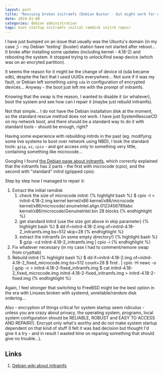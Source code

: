 ```yaml
---
layout: post
title: "Rescuing broken initramfs (Debian Buster - but might work for others)"
date: 2019-01-08
categories: debian administration
tags: boot startup initramfs initial ramdisk initrd repair
---
```

I have just bumped on an issue that usually was the Ubuntu's domain (in my case ;) -
my Debian 'testing' (buster) station have not started after reboot... It broke 
after installing some updates (including kernel - 4.18-2) and rebooting the system.
It stopped trying to unlock/find swap device (which was on an encryted partition).

It seems the reason for it might be the change of device id (sda became sdb), despite
the fact that I used UUIDs everywhere... Not sure if it was my fault, or Debian
left something using `sda` in configuration of encrypted devices...
Anyway - the boot just left me with the prompt of initramfs.

Knowing that the swap is the reason, I wanted to disable it (or whatever), boot 
the system and see how can I repair it (maybe just rebuild initramfs).

Not that simple... I do not have the Debian installation disk at the moment,
so the standard rescue method does not work. I have just SystemRescueCD on my network boot,
and there should be a standard way to do it with standard tools - should be enough, right?

Having some experience with rebuilding initrds in the past (eg. modifying some live systems
to boot over network using NBD), I took the standard tools: `gzip`, `xz`, `cpio` -
and got access only to something very little, containing something like microcode...

Googling I found [the Debian page about initramfs][1.], which correctly explained that
the initramfs has 2 parts - the first with microcode (cpio), and the second with "standard"
initrd (gzipped cpio).

Step by step how I managed to repair it:

1. Extract the initial ramdisk
    1. check the size of microcode initrd:
{% highlight bash %}
$ cpio -t < initrd-4.18-2.img
kernel
kernel/x86
kernel/x86/microcode
kernel/x86/microcode/.enuineIntel.align.0123456789abc
kernel/x86/microcode/GenuineIntel.bin
28 blocks
{% endhighlight %}
    1. get standard initrd (use the size got above in skip parameter)
{% highlight bash %}
$ dd if=initrd-4.18-2.img of=initrd-4.18-2_initramfs.img bs=512 skip=28
{% endhighlight %}
    1. extract the initramfs (in some empty directory!)
{% highlight bash %}
$ gzip -cd initrd-4.18-2_initramfs.img | cpio -i
{% endhighlight %}
1. Fix whatever necessary (in my case I had to comment/remove swap from crypttab)
1. Rebuild initrd
{% highlight bash %}
$ dd if=initrd-4.18-2.img of=initrd-4.18-2_fixed_microcode.img bs=512 count=28
$ find . | cpio -H newc -o | gzip -c > initrd-4.18-2-fixed_initramfs.img
$ cat initrd-4.18-2_fixed_microcode.img initrd-4.18-2-fixed_initramfs.img > initrd-4.18-2-fixed.img
{% endhighlight %}

Again, I feel stronger that switching to FreeBSD might be the best option in the era with
Linuxes broken with systemd, unreliable/random disk ordering...

Also - encryption of things critical for system startup seem ridiculus - unless you are crazy
about privacy, the operating system, programs, local system configuration should be
RELIABLE, ROBUST and EASY TO ACCESS AND REPAIR(!). Encrypt only what's worthy and do not
make system startup dependent on that kind of stuff (I felt it was bad decision but thought
I'd give it a try - and in result I wasted time on reparing something that should give no trouble...).


Links
--------------------
1. [Debian wiki about initramfs][1.]

[1.]: https://wiki.debian.org/initramfs
